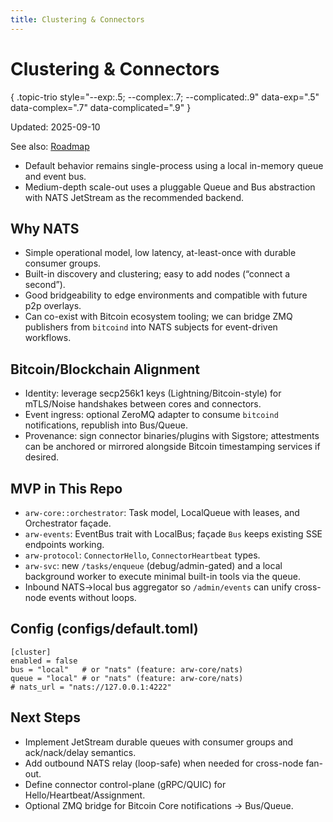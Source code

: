 ```yaml
---
title: Clustering & Connectors
---
```


# Clustering & Connectors
{ .topic-trio style="--exp:.5; --complex:.7; --complicated:.9" data-exp=".5" data-complex=".7" data-complicated=".9" }

Updated: 2025-09-10

See also: [Roadmap](ROADMAP.md)

- Default behavior remains single-process using a local in-memory queue and event bus.
- Medium-depth scale-out uses a pluggable Queue and Bus abstraction with NATS JetStream as the recommended backend.

## Why NATS
- Simple operational model, low latency, at-least-once with durable consumer groups.
- Built-in discovery and clustering; easy to add nodes (“connect a second”).
- Good bridgeability to edge environments and compatible with future p2p overlays.
- Can co-exist with Bitcoin ecosystem tooling; we can bridge ZMQ publishers from `bitcoind` into NATS subjects for event-driven workflows.

## Bitcoin/Blockchain Alignment
- Identity: leverage secp256k1 keys (Lightning/Bitcoin-style) for mTLS/Noise handshakes between cores and connectors.
- Event ingress: optional ZeroMQ adapter to consume `bitcoind` notifications, republish into Bus/Queue.
- Provenance: sign connector binaries/plugins with Sigstore; attestments can be anchored or mirrored alongside Bitcoin timestamping services if desired.

## MVP in This Repo
- `arw-core::orchestrator`: Task model, LocalQueue with leases, and Orchestrator façade.
- `arw-events`: EventBus trait with LocalBus; façade `Bus` keeps existing SSE endpoints working.
- `arw-protocol`: `ConnectorHello`, `ConnectorHeartbeat` types.
- `arw-svc`: new `/tasks/enqueue` (debug/admin-gated) and a local background worker to execute minimal built-in tools via the queue.
- Inbound NATS→local bus aggregator so `/admin/events` can unify cross-node events without loops.

## Config (configs/default.toml)
```
[cluster]
enabled = false
bus = "local"   # or "nats" (feature: arw-core/nats)
queue = "local" # or "nats" (feature: arw-core/nats)
# nats_url = "nats://127.0.0.1:4222"
```

## Next Steps
- Implement JetStream durable queues with consumer groups and ack/nack/delay semantics.
- Add outbound NATS relay (loop-safe) when needed for cross-node fan-out.
- Define connector control-plane (gRPC/QUIC) for Hello/Heartbeat/Assignment.
- Optional ZMQ bridge for Bitcoin Core notifications -> Bus/Queue.
